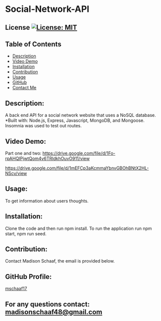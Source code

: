 # Social-Network-API
## License [![License: MIT](https://img.shields.io/badge/License-MIT-yellow.svg)](https://opensource.org/licenses/MIT)
## Table of Contents
* [Description](#description)
* [Video Demo](#video-demo)
* [Installation](#installation)
* [Contribution](#contribution)
* [Usage](#usage)
* [GitHub](#github-profile)
* [Contact Me](#for-any-questions-contact)

## Description:
A back end API for a social network website that uses a NoSQL database. 
*Built with: Node.js, Express, Javascript, MongoDB, and Mongoose. 
Insomnia was used to test out routes.

## Video Demo:
Part one and two:
https://drive.google.com/file/d/1Fo-rpAHQIPjwtQom4v6TRldkhOuvO911/view

https://drive.google.com/file/d/1mEFCp3aKcmmaYbnvGBOhBNtX2HL-NScv/view


## Usage:
To get information about users thoughts.

## Installation:
Clone the code and then run npm install. 
To run the application run npm start, npm run seed.

## Contribution:
Contact Madison Schaaf, the email is provided below.

## GitHub Profile:
[mschaaf17](https://github.com/mschaaf17)
## For any questions contact: madisonschaaf48@gmail.com
